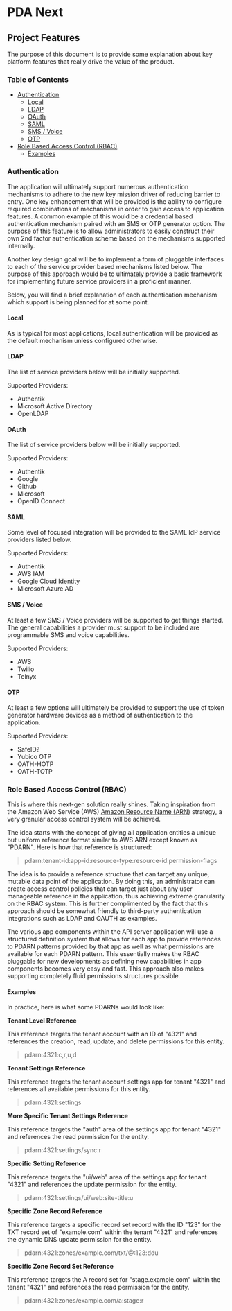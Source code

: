 # PDA Next

## Project Features

The purpose of this document is to provide some explanation about key platform features that really drive the value of
the product.

### Table of Contents

- [Authentication](#authentication)
  - [Local](#local)
  - [LDAP](#ldap)
  - [OAuth](#oauth)
  - [SAML](#saml)
  - [SMS / Voice](#sms--voice)
  - [OTP](#otp)
- [Role Based Access Control (RBAC)](#role-based-access-control-rbac)
  - [Examples](#examples)

### Authentication

The application will ultimately support numerous authentication mechanisms to adhere to the new key mission driver of
reducing barrier to entry. One key enhancement that will be provided is the ability to configure required combinations
of mechanisms in order to gain access to application features. A common example of this would be a credential based
authentication mechanism paired with an SMS or OTP generator option. The purpose of this feature is to allow
administrators to easily construct their own 2nd factor authentication scheme based on the mechanisms supported
internally.

Another key design goal will be to implement a form of pluggable interfaces to each of the service provider based
mechanisms listed below. The purpose of this approach would be to ultimately provide a basic framework for
implementing future service providers in a proficient manner.

Below, you will find a brief explanation of each authentication mechanism which support is
being planned for at some point.

#### Local

As is typical for most applications, local authentication will be provided as the default mechanism unless configured
otherwise.

#### LDAP

The list of service providers below will be initially supported.

Supported Providers:
- Authentik
- Microsoft Active Directory
- OpenLDAP

#### OAuth

The list of service providers below will be initially supported.

Supported Providers:
- Authentik
- Google
- Github
- Microsoft
- OpenID Connect

#### SAML

Some level of focused integration will be provided to the SAML IdP service providers listed below.

Supported Providers:
- Authentik
- AWS IAM
- Google Cloud Identity
- Microsoft Azure AD

#### SMS / Voice

At least a few SMS / Voice providers will be supported to get things started. The general capabilities a provider
must support to be included are programmable SMS and voice capabilities.

Supported Providers:
- AWS
- Twilio
- Telnyx

#### OTP

At least a few options will ultimately be provided to support the use of token generator hardware devices as a method
of authentication to the application.

Supported Providers:
- SafeID?
- Yubico OTP
- OATH-HOTP
- OATH-TOTP

### Role Based Access Control (RBAC)

This is where this next-gen solution really shines. Taking inspiration from the Amazon Web Service (AWS)
[Amazon Resource Name (ARN)](https://docs.aws.amazon.com/general/latest/gr/aws-arns-and-namespaces.html) strategy, a
very granular access control system will be achieved.

The idea starts with the concept of giving all application entities a unique but uniform reference format similar to
AWS ARN except known as "PDARN". Here is how that reference is structured:

> pdarn:tenant-id:app-id:resource-type:resource-id:permission-flags

The idea is to provide a reference structure that can target any unique, mutable data point of the application. By
doing this, an administrator can create access control policies that can target just about any user manageable
reference in the application, thus achieving extreme granularity on the RBAC system. This is further complimented by
the fact that this approach should be somewhat friendly to third-party authentication integrations such as LDAP and
OAUTH as examples.

The various app components within the API server application will use a structured definition system that allows for
each app to provide references to PDARN patterns provided by that app as well as what permissions are available for
each PDARN pattern. This essentially makes the RBAC pluggable for new developments as defining new capabilities in app
components becomes very easy and fast. This approach also makes supporting completely fluid permissions structures
possible.

#### Examples

In practice, here is what some PDARNs would look like:

**Tenant Level Reference**

This reference targets the tenant account with an ID of "4321" and references the creation, read, update, and delete
permissions for this entity.

> pdarn:4321:c,r,u,d

**Tenant Settings Reference**

This reference targets the tenant account settings app for tenant "4321" and references all available permissions for
this entity.

> pdarn:4321:settings

**More Specific Tenant Settings Reference**

This reference targets the "auth" area of the settings app for tenant "4321" and references the read permission for the
entity.

> pdarn:4321:settings/sync:r

**Specific Setting Reference**

This reference targets the "ui/web" area of the settings app for tenant "4321" and references the update permission for
the entity.

> pdarn:4321:settings/ui/web:site-title:u

**Specific Zone Record Reference**

This reference targets a specific record set record with the ID "123" for the TXT record set of "example.com" within the
tenant "4321" and references the dynamic DNS update permission for the entity.

> pdarn:4321:zones/example.com/txt/@:123:ddu

**Specific Zone Record Set Reference**

This reference targets the A record set for "stage.example.com" within the tenant "4321" and references the read
permission for the entity.

> pdarn:4321:zones/example.com/a:stage:r
